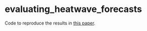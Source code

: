# evaluating_heatwave_forecasts

Code to reproduce the results in [this paper](https://arxiv.org/abs/2209.04872).
